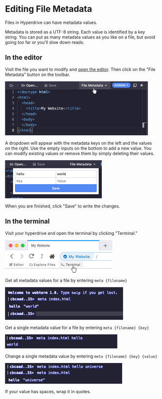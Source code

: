# Editing File Metadata

Files in Hyperdrive can have metadata values.

Metadata is stored as a UTF-8 string. Each value is identified by a key string. You can put as many metadata values as you like on a file, but avoid going _too_ far or you'll slow down reads.

## In the editor

Visit the file you want to modify and [open the editor](../beginner/using-the-editor.md). Then click on the "File Metadata" button on the toolbar.

![](../.gitbook/assets/editor-file-metadata.png)

A dropdown will appear with the metadata keys on the left and the values on the right. Use the empty inputs on the bottom to add a new value. You can modify existing values or remove them by simply deleting their values.

![](../.gitbook/assets/editor-file-metadata-dropdown.png)

When you are finished, click "Save" to write the changes.

## In the terminal

Visit your hyperdrive and open the terminal by clicking "Terminal."

![](../.gitbook/assets/open-terminal.png)

Get all metadata values for a file by entering `meta {filename}`

![](../.gitbook/assets/terminal-all-meta.png)

Get a single metadata value for a file by entering `meta {filename} {key}`

![](../.gitbook/assets/terminal-one-meta.png)

Change a single metadata value by entering `meta {filename} {key} {value}`

![](../.gitbook/assets/terminal-set-meta.png)

If your value has spaces, wrap it in quotes.
